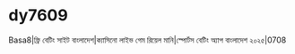 # dy7609
Basa8|ফ্রি বেটিং সাইট বাংলাদেশ|ক্যাসিনো লাইভ গেম রিয়েল মানি|স্পোর্টস বেটিং অ্যাপ বাংলাদেশ ২০২৫|0708
